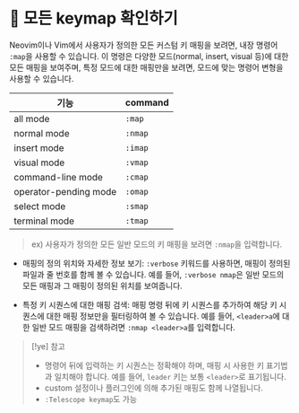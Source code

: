 # 󰏢 모든 keymap 확인하기


Neovim이나 Vim에서 사용자가 정의한 모든 커스텀 키 매핑을 보려면, 내장 명령어 `:map`을 사용할 수 있습니다. 이 명령은 다양한 모드(normal, insert, visual 등)에 대한 모든 매핑을 보여주며, 특정 모드에 대한 매핑만을 보려면, 모드에 맞는 명령어 변형을 사용할 수 있습니다.

| 기능                  | command |
|-----------------------|---------|
| all mode              | `:map`  |
| normal mode           | `:nmap` |
| insert mode           | `:imap` |
| visual mode           | `:vmap` |
| command-line mode     | `:cmap` |
| operator-pending mode | `:omap` |
| select mode           | `:smap` |
| terminal mode         | `:tmap` |

> ex)
> 사용자가 정의한 모든 일반 모드의 키 매핑을 보려면 `:nmap`을 입력합니다.

- 매핑의 정의 위치와 자세한 정보 보기:
  `:verbose` 키워드를 사용하면, 매핑이 정의된 파일과 줄 번호를 함께 볼 수 있습니다. 예를 들어, `:verbose nmap`은 일반 모드의 모든 매핑과 그 매핑이 정의된 위치를 보여줍니다.

- 특정 키 시퀀스에 대한 매핑 검색:
  매핑 명령 뒤에 키 시퀀스를 추가하여 해당 키 시퀀스에 대한 매핑 정보만을 필터링하여 볼 수 있습니다. 예를 들어, `<leader>a`에 대한 일반 모드 매핑을 검색하려면 `:nmap <leader>a`를 입력합니다.


> [!ye] 참고
>
> - 명령어 뒤에 입력하는 키 시퀀스는 정확해야 하며, 매핑 시 사용한 키 표기법과 일치해야 합니다. 예를 들어, `leader` 키는 보통 `<leader>`로 표기됩니다.
> - custom 설정이나 플러그인에 의해 추가된 매핑도 함께 나열됩니다.
> - `:Telescope keymap`도 가능
